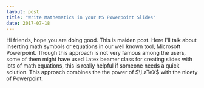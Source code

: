 ```yaml
---
layout: post
title: "Write Mathematics in your MS Powerpoint Slides"
date: 2017-07-18
---
```


Hi friends, hope you are doing good. This is maiden post. Here I'll talk about inserting math symbols or equations
in our well known tool, Microsoft Powerpoint. Though this approach is not very famous among the users, some of them
might have used Latex beamer class for creating slides with lots of math equations, this is really helpful if someone
needs a quick solution. This approach combines the the power of $\LaTeX$ with the nicety of Powerpoint.
